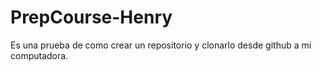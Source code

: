 # PrepCourse-Henry
Es una prueba de como crear un repositorio y clonarlo desde github a mi computadora.
